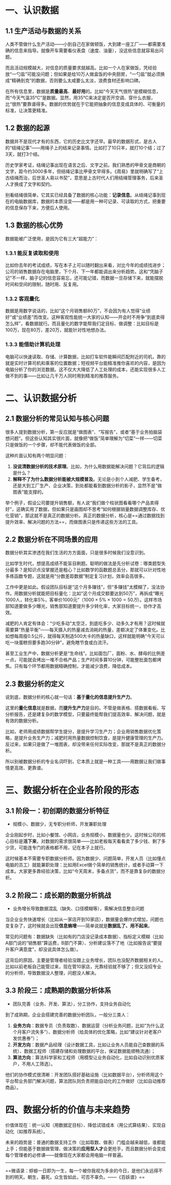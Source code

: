 ﻿# 一、认识数据
## 1.1 生产活动与数据的关系
人类不管做什么生产活动——小到自己在家做顿饭，大到建一座工厂——都需要准确的信息来指导。就像开车需要看仪表盘（速度、油量），没这些信息就容易出问题。

而且活动规模越大，对信息的质量要求就越高。比如一个人在家做饭，凭经验放“一勺盐”可能没问题；但如果是给10万人做盒饭的中央厨房，“一勺盐”就必须换成“精确到克”的数据，否则要么太咸要么太淡，浪费食材还影响口碑。

在所有信息里，数据是**质量最高**、**最好用**的。比如“今天天气很热”是模糊信息，而“今天气温35℃”是数据。显然，用35℃来决定是否开空调、穿什么衣服，比“很热”要靠谱得多。数据的优势就在于它能把抽象的信息变成具体的、可衡量的标准，让决策更精准。
## 1.2 数据的起源
数据并不是现代才有的东西，它的历史比文字还早。最早的数据形式，是古人的“结绳记事”——用绳子上的结来记录事情。比如打了10只羊，就打10个结；过了3天，就打3个结。

历史学家考证，结绳记事出现在语言之后、文字之前。我们熟悉的甲骨文是商朝的文字，距今约3000多年，但结绳记事比甲骨文早得多。《周易》里就明确写了“上古结绳而治，后世圣人易以书契”，意思是上古时代人们用结绳管理事务，后来圣人才换成了文字和契约。

别看结绳很简单，它其实已经具备了数据的核心功能：**记录信息**。从结绳记事到现在的电脑数据库，数据的本质没变——都是用一种可记录、可读取的方式，把重要的信息保存下来，方便后人使用。
## 1.3 数据的核心优势
数据能被广泛使用，是因为它有三大“超能力”：
### 1.3.1 能反复读取和使用
比如你去年的考试成绩，写在本子上可以随时翻出来看，对比今年的成绩找进步；公司的销售数据存在电脑里，下个月、下一年都能调出来分析趋势。这和“凭脑子记”不一样，脑子记的信息容易忘，还可能记错，而数据一旦存储下来，就能摆脱时间和空间的限制，随时用、反复用。
### 1.3.2 客观量化
数据是用数字说话的，比如“这个月销售额80万”，不会因为有人觉得“业绩好”或“业绩差”而改变。这种客观性能统一大家的认知——开会时不用争“到底卖得怎么样”，看数据就行。而且量化的数字能帮我们定目标、做调整：比如目标是100万，现在80万，差20万，就能针对性地想办法。
### 1.3.3 能借助计算机处理
电脑可以快速读取、存储、计算数据，比如打车软件能瞬间匹配附近的司机，靠的就是实时计算司机和乘客的位置数据；短视频平台能精准推你喜欢的内容，是因为电脑分析了你的浏览数据。这不仅大大降低了人工处理的成本，还能实现很多人工做不到的事——比如让几千万人同时用到精准的推荐服务。
# 二、认识数据分析
## 2.1 数据分析的常见认知与核心问题
很多人提到数据分析，第一反应就是“做图表”、“写报告”，或者“基于业务拍脑袋想问题”。但这些认知其实很片面，就像把“做饭”简单理解为“切菜”一样——切菜只是做饭的一个步骤，却不能代表做饭的全部。

这种片面认知有两个明显问题：
1. **没说清数据分析的技术原理**。比如，为什么用数据能解决问题？它背后的逻辑是什么？
2. **解释不了为什么数据分析能被大规模普及**。无论是小到个人减肥、学生备考，还是大到工厂生产、企业决策，到处都能看到数据分析的影子，显然不是“做图表”能支撑的。

举个例子，假设公司要提升销售额，有人说“我们做个柱状图看看哪个产品卖得好”，这确实用了数据，但如果只是画图却不思考“如何根据销量数据调整库存、优化营销”，那这就不是真正的数据分析。真正的数据分析，核心是==通过数据找到提升效率、解决问题的方法==，而做图表只是传递这些方法的工具。
## 2.2 数据分析在不同场景的应用
数据分析其实渗透在我们生活的方方面面，只是很多时候我们没意识到。  

比如学生时代，想提高成绩不能盲目刷题。聪明的做法是先分析试卷：哪类题型失分最多？是知识点没掌握还是粗心？比如数学的函数题总丢分，那就可以针对性地多练函数专题，这就是用“分数差距数据”制定复习计划，效率会高很多。

工作中更是如此。假设团队目标是“这个月多赚钱”，但“多赚钱”太模糊了，没法协作。用数据分析就能把目标量化：比如“这个月成交额要达到50万”，再拆成“曝光1000人，转化率5%，客单价1000元”（$1000×5\%×1000=50万$）。这样市场部知道要做多少曝光，销售部知道要提升多少转化率，大家目标统一，协作才高效。

减肥的人肯定有体会：“少吃多动”太空泛，到底吃多少、动多久才有用？这时候就需要算“热量平衡”——每天摄入的热量减去消耗的热量，差额决定了体重变化。比如想每周瘦0.5公斤，就得每天制造500大卡的热量缺口，这样就能明确“今天可以吃一块蛋糕但要多跑30分钟”，避免瞎节食或白流汗。

甚至工业生产中，数据分析更是“生命线”。比如面包厂，面粉、水、酵母的比例差一点，可能就会烤出一堆不合格产品；生产时间多算10分钟，可能整批面包都烤焦。只有每个环节都用数据精确控制，才能减少浪费，降低成本。
## 2.3 数据分析的定义
说到底，数据分析的核心就一句话：**基于量化的信息提升生产力**。  

这里的**量化信息**就是数据，而**提升生产力**是目的。不管是做表格、搭数据看板、写分析报告，还是建复杂的数学模型，只要最终能帮我们提高效率、解决问题，就是有效的数据分析。

比如，老师用成绩数据帮学生提分，是提升学习生产力；企业用销售数据优化策略，是提升业务生产力；减肥时用热量数据控制饮食，是提升健康管理的生产力。反过来，如果只是做了一堆图表，却没带来任何实际改变，那就不是真正的数据分析。

所以别被数据分析的专业名词吓到，它本质上就是一种工具——用数据让我们做事情更高效、更靠谱。
# 三、数据分析在企业各阶段的形态
## 3.1 阶段一：初创期的数据分析特征
- 规模小、数据少，无专职分析师，开发兼职处理

企业刚起步时，比如小餐馆、小网店，业务规模小，数据量也少。这时候公司的核心目标是**活下来**，对数据的需求很简单——比如老板每天看看卖了多少钱、剩了多少货，可能连专门的表格都不用，记在本子上就行。

这时候基本不需要专职数据分析师。因为数据少、问题简单，开发人员（比如懂点电脑的员工）就能兼职处理：比如用Excel做个简单的销售统计，或者手动算一下成本。大家更多靠经验决策，比如“今天周末，多备点货”，而不是靠复杂的数据分析。
## 3.2 阶段二：成长期的数据分析挑战
- 业务增长导致数据混乱（缺失、口径模糊等），需解决信息整合问题

当企业业务快速增长（比如从一家店开到10家店），数据量会爆炸式增加，问题也变复杂了，这时候就会出现**信息熵增**——简单说就是**数据乱了、用不起来**。

常见的问题有：数据缺失（比如有的门店没记录成本数据）、指标定义模糊（比如A部门说的“销售额”算运费，B部门不算）、分析建议落不了地（比如报告说“要提升客户满意度”，却没说具体怎么做）。

这背后的原因，主要是管理者经验没跟上业务增长，团队也没配齐数据相关的人。比如以前老板自己能管过来，现在管10家店，光靠经验就不够了；但又没招专业的分析师，导致数据没人整理，问题没人解决。
## 3.3 阶段三：成熟期的数据分析体系
- 团队完善（业务、开发、算法），分工协作，支持业务自动化

到了成熟期，企业会搭建完善的数据分析团队，一般分三类人：
1. **业务方向**：数据专员（负责取数）、数据运营（分析业务问题，比如“为什么这个月客户流失多”）、数据分析师（给具体的优化策略，比如“建议针对老客户发优惠券”）；
2. **开发方向**：数据产品经理（设计数据工具，比如让业务人员能自己查数据的系统）、数据工程师（搭建存储和处理数据的平台，保证数据能顺畅流通）；
3. **算法方向**：算法科学家和工程师（用模型让业务自动化，比如自动识别优质客户，不用人工筛选）。  

他们的协作模式很清晰：开发团队搭好基础设施（比如数据平台），分析师用这个平台帮业务部门解决问题，算法团队则负责把能自动化的工作做好（比如自动推荐商品）。
# 四、数据分析的价值与未来趋势
价值体现在：统一认知（用数据定目标）、降低试错成本（用公式算结果）、实现自动化（如推荐系统）。

未来的趋势是：普通的数据支持工作（比如取数、做表）门槛会越来越低，谁都能上手；但能基于数据做管理、做决策的**应用型人才**会更抢手，而且数据分析会变成每个管理者的必修课——就像现在大家都会用电脑一样普遍。

-----
==微语录：蜉蝣一日即为一生，每一个被你我视为多余的今日，是他们永远得不到的明天。朝生，暮死。众生皆如此，可否不辜负。——《百妖谱》==
